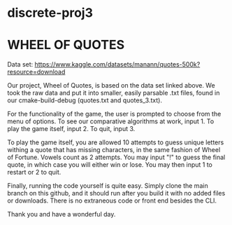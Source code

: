 # discrete-proj3

# WHEEL OF QUOTES

Data set: https://www.kaggle.com/datasets/manann/quotes-500k?resource=download

Our project, Wheel of Quotes, is based on the data set linked above. 
We took the raw data and put it into smaller, easily parsable .txt files, found 
in our cmake-build-debug (quotes.txt and quotes_3.txt).

For the functionality of the game, the user is prompted to choose from the menu of options.
To see our comparative algorithms at work, input 1. To play the game itself, input 2. To quit,
input 3.

To play the game itself, you are allowed 10 attempts to guess unique letters withing a quote that has 
missing characters, in the same fashion of Wheel of Fortune. Vowels count as 2 attempts. You may input
"!" to guess the final quote, in which case you will either win or lose. You may then input 1 to restart
or 2 to quit.

Finally, running the code yourself is quite easy. Simply clone the main branch on this github,
and it should run after you build it with no added files or downloads. There is no extraneous code or front end besides the CLI. 

Thank you and have a
wonderful day.